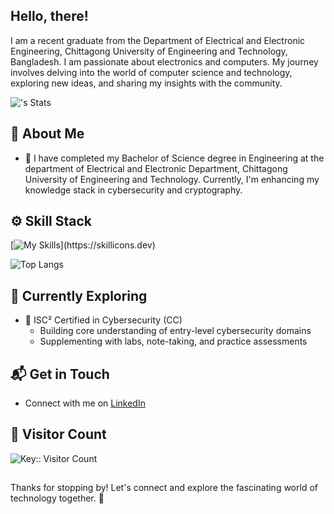 ## Hello, there!

I am a recent graduate from the Department of Electrical and Electronic Engineering, Chittagong University of Engineering and Technology, Bangladesh. I am passionate about electronics and computers. My journey involves delving into the world of computer science and technology, exploring new ideas, and sharing my insights with the community.

![<username>'s Stats](https://github-readme-stats.vercel.app/api?username=skywalker478&show_icons=true&theme=transparent)  

## 🚀 About Me

- 🔭 I have completed my Bachelor of Science degree in Engineering at the department of Electrical and Electronic Department, Chittagong University of Engineering and Technology. Currently, I'm enhancing my knowledge stack in cybersecurity and cryptography.

## ⚙️ Skill Stack
[![My Skills](https://skillicons.dev/icons?i=c,cpp,python,r,matlab,arduino,docker,arch,linux,latex,)](https://skillicons.dev)

 ![Top Langs](https://github-readme-stats.vercel.app/api/top-langs/?username=skywalker478&layout=donut&theme=transparent)

## 🌱 Currently Exploring

- 🚀 ISC² Certified in Cybersecurity (CC)
  - Building core understanding of entry-level cybersecurity domains
  - Supplementing with labs, note-taking, and practice assessments

## 📬 Get in Touch

- Connect with me on [LinkedIn](https://www.linkedin.com/in/skywalker478)

## 👀 Visitor Count

<img src="https://profile-counter.deno.dev/skywalker478/count.svg" alt="Key:: Visitor Count" />

##
Thanks for stopping by! Let's connect and explore the fascinating world of technology together. 🚀
<!--
![Profile View](https://komarev.com/ghpvc/?username=skywalker478&color=blue&style=pixel)
**skywalker478/skywalker478** is a ✨ _special_ ✨ repository because its `README.md` (this file) appears on your GitHub profile.

Here are some ideas to get you started:

- 🔭 I’m currently working on ...
- 🌱 I’m currently learning ...
- 👯 I’m looking to collaborate on ...
- 🤔 I’m looking for help with ...
- 💬 Ask me about ...
- 📫 How to reach me: ...
- 😄 Pronouns: ...
- ⚡ Fun fact: ...
-->
